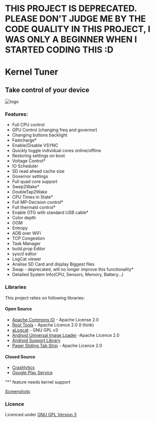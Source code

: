 # THIS PROJECT IS DEPRECATED. PLEASE DON'T JUDGE ME BY THE CODE QUALITY IN THIS PROJECT, I WAS ONLY A BEGINNER WHEN I STARTED CODING THIS :D

#  Kernel Tuner 
## Take control of your device

![logo](https://raw.githubusercontent.com/pedja1/Kernel-Tuner/master/dsgn/Kernel%20Tuner-feature-graphic.png)
### Features:

* Full CPU control
* GPU Control (changing freq and governor)
* Changing buttons backlight
* Fastcharge*
* Enable/Disable VSYNC
* Quickly toggle individual cores online/offline
* Restoring settings on boot
* Voltage Control*
* IO Scheduler
* SD read ahead cache size
* Governor settings
* Full quad core support
* Swep2Wake*
* DoubleTap2Wake
* CPU Times in State*
* Full MP-Decision control*
* Full thermald control*
* Enable OTG with standard USB cable*
* Color depth
* OOM
* Entropy
* ADB over WiFi
* TCP Congestion
* Task Manager
* build.prop Editor
* sysctl editor
* LogCat viewer
* Analise SD Card and display Biggest files
* Swap - deprecated, will no longer improve this functionality*
* Detailed System Info(CPU, Sensors, Memory, Battery...)

### Libraries

This project relies on following libraries: 

#### Open Source
* [Apache Commons IO](http://commons.apache.org/proper/commons-io/) - Apache License 2.0
* [Root Tools](https://github.com/Stericson/RootTools) - Apache Licence 2.0 (I think)
* [aLogcat](http://code.google.com/p/alogcat/) - GNU GPL v3
* [Android Universal Image Loader](https://github.com/nostra13/Android-Universal-Image-Loader) -Apache Licence 2.0
* [Android Support Library](http://developer.android.com/tools/support-library/index.html)
* [Pager Sliding Tab Strip](https://github.com/jpardogo/PagerSlidingTabStrip) - Apache Licence 2.0

#### Closed Source  
* [Crashlytics](crashlytics.com)
* [Google Play Service](https://developer.android.com/google/play-services/index.html)

"*"  feature needs kernel support

[Screenshots](http://kerneltuner.pedjaapps.in.rs/screenshots/)

### Licence

Licenced under [GNU GPL Version 3](https://github.com/pedja1/Kernel-Tuner/blob/master/LICENSE)
